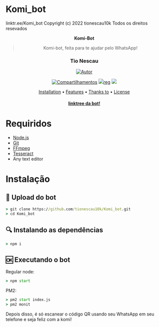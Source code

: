 # Komi_bot
linktr.ee/Komi_bot
Copyright (c) 2022 tionescau10k
Todos os direitos resevados 
<div align="center"

# **Komi-Bot**

>Komi-bot, feita para te ajudar pelo WhatsApp!
>
>

<h3 align="center">Tio Nescau</h3>

<p align="center">
  <a href="https://github.com/SlavyanDesu"><img title="Autor" src="https://img.shields.io/badge/Autor-Tio%20Nescau-purple.svg?style=for-the-badge&logo=github" /></a>
</p>

<p align="center">
  <a href="https://github.com/tionescau10k/Komi_bot/network/members"><img title="Compartilhamentos" src="https://img.shields.io/github/forks/SlavyanDesu/BocchiBot?color=red&style=flat-square" /></a>
  <a href="https://www.npmjs.com/package/@open-wa/wa-automate"><img src="https://img.shields.io/npm/v/@open-wa/wa-automate.svg?color=green" />reg</a>
  <img src="https://img.shields.io/node/v/@open-wa/wa-automate" />
</p>

<p align="center">
  <a href="https://github.com/SlavyanDesu/BocchiBot#installation">Installation</a> •
  <a href="https://github.com/SlavyanDesu/BocchiBot#features">Features</a> •
  <a href="https://github.com/SlavyanDesu/BocchiBot#thanks-to">Thanks to</a> •
  <a href="https://github.com/SlavyanDesu/BocchiBot#license">License</a>
</p>

<h4 align="center">
  <a href="linktr.ee/komi_bot_">linktree da bot!</a>
</h4>
</div>

# Requiridos
* [Node.js](https://nodejs.org/en/)
* [Git](https://git-scm.com/downloads)
* [FFmpeg](https://www.gyan.dev/ffmpeg/builds/)
* [Tesseract](https://s.id/vftesseract)
* Any text editor

# Instalação
## 📝 Upload do bot
```cmd
> git clone https://github.com/tionescau10k/Komi_bot.git
> cd Komi_bot
```

## 🔍 Instalando as dependências
```cmd
> npm i
```

## 🆗 Executando o bot 
Regular node:
```cmd
> npm start
```

PM2:
```cmd
> pm2 start index.js
> pm2 monit
```



Depois disso, é só escanear o código QR usando seu WhatsApp em seu telefone e seja feliz com a komi!

